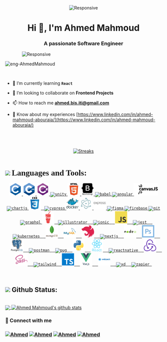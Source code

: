 <div align="center">
  <img alt="Responsive" width="750" src="https://redblink.com/wp-content/uploads/2019/07/1-OF0xEMkWBv-69zvmNs6RDQ.gif" />
</div>

<h1 align="center">Hi 👋, I'm Ahmed Mahmoud</h1>
<h3 align="center">A passionate Software Engineer</h3>
<img align="right" alt="Responsive" width="450" src="https://media.tenor.com/UttC4AITYR4AAAAd/full-stack-developer.gif" />

<br>

<p align="left"> <img src="https://komarev.com/ghpvc/?username=eng-AhmedMahmoud&label=Profile%20views&color=0e75b6&style=flat" alt="eng-AhmedMahmoud" /> </p>

<br>


- 🌱 I’m currently learning **`React`**

- 👯 I’m looking to collaborate on **Frontend Projects**

- 📫 How to reach me **ahmed.bis.iti@gmail.com**

- 📄 Know about my experiences [https://www.linkedin.com/in/ahmed-mahmoud-abouraia/](https://www.linkedin.com/in/ahmed-mahmoud-abouraia/)

<br>
<br>
<br>

<div align="center">
  <a href="https://github.com/eng-AhmedMahmoud">
   <img align="center" height="250px" width="80%" alt="Streaks" src="https://github-readme-streak-stats.herokuapp.com/?user=eng-AhmedMahmoud&theme=tokyonight"/>
  </a>
</div>

<br>

## <img src="https://kadkamtech.ca/wp-content/uploads/2017/10/mission.gif" width="40"> <b style="font-family: Times New Roman; list-style-type: upper-roman;font-size:26px; ">Languages and Tools:</b>
<p align="center"> <a href="https://www.cprogramming.com/" target="_blank" rel="noreferrer"> <code><img src="https://raw.githubusercontent.com/devicons/devicon/master/icons/c/c-original.svg" alt="c" height="40"/></code>  <a href="https://www.w3schools.com/cpp/" target="_blank" rel="noreferrer"> <code><img src="https://raw.githubusercontent.com/devicons/devicon/master/icons/cplusplus/cplusplus-original.svg" alt="cplusplus" height="40"/></code> </a> <a href="https://www.w3schools.com/cs/" target="_blank" rel="noreferrer"> <code><img src="https://raw.githubusercontent.com/devicons/devicon/master/icons/csharp/csharp-original.svg" alt="csharp" height="40"/></code> </a><a href="https://unity.com/" target="_blank" rel="noreferrer"> <code><img src="https://www.vectorlogo.zone/logos/unity3d/unity3d-icon.svg" alt="unity" height="40"/></code> </a><a href="https://www.w3.org/html/" target="_blank" rel="noreferrer">  <code><img src="https://raw.githubusercontent.com/devicons/devicon/master/icons/html5/html5-original-wordmark.svg" alt="html5" height="40"/></code> </a><a href="https://getbootstrap.com" target="_blank" rel="noreferrer"> <code><img src="https://raw.githubusercontent.com/devicons/devicon/master/icons/bootstrap/bootstrap-plain-wordmark.svg" alt="bootstrap" height="40"/></code> </a>  <a href="https://babeljs.io/" target="_blank" rel="noreferrer"> <code><img src="https://www.vectorlogo.zone/logos/babeljs/babeljs-icon.svg" alt="babel" height="40"/></code> </a> <a href="https://angular.io" target="_blank" rel="noreferrer"> <code><img src="https://angular.io/assets/images/logos/angular/angular.svg" alt="angular" height="40"/></code> </a> </a> <a href="https://canvasjs.com" target="_blank" rel="noreferrer"> <code><img src="https://raw.githubusercontent.com/Hardik0307/Hardik0307/master/assets/canvasjs-charts.svg" alt="canvasjs"  height="40"/></code> </a> <a href="https://www.chartjs.org" target="_blank" rel="noreferrer"> <code><img src="https://www.chartjs.org/media/logo-title.svg" alt="chartjs"  height="40"/></code> </a> <a href="https://www.w3schools.com/css/" target="_blank" rel="noreferrer"> <code><img src="https://raw.githubusercontent.com/devicons/devicon/master/icons/css3/css3-original-wordmark.svg" alt="css3" height="40"/></code> </a> <a href="https://www.cypress.io" target="_blank" rel="noreferrer"> <code> <img src="https://raw.githubusercontent.com/simple-icons/simple-icons/6e46ec1fc23b60c8fd0d2f2ff46db82e16dbd75f/icons/cypress.svg" alt="cypress" height="40"/></code> </a> <a href="https://www.docker.com/" target="_blank" rel="noreferrer"> <code><img src="https://raw.githubusercontent.com/devicons/devicon/master/icons/docker/docker-original-wordmark.svg" alt="docker" height="40"/></code> </a> <a href="https://www.electronjs.org" target="_blank" rel="noreferrer"> <code><img src="https://raw.githubusercontent.com/devicons/devicon/master/icons/electron/electron-original.svg" alt="electron" height="40"/></code> </a> <a href="https://expressjs.com" target="_blank" rel="noreferrer"> <code><img src="https://raw.githubusercontent.com/devicons/devicon/master/icons/express/express-original-wordmark.svg" alt="express" height="40"/></code> </a> <a href="https://www.figma.com/" target="_blank" rel="noreferrer"> <code><img src="https://www.vectorlogo.zone/logos/figma/figma-icon.svg" alt="figma" height="40"/></code> </a> <a href="https://firebase.google.com/" target="_blank" rel="noreferrer"> <code><img src="https://www.vectorlogo.zone/logos/firebase/firebase-icon.svg" alt="firebase"  height="40"/></code> </a> <a href="https://git-scm.com/" target="_blank" rel="noreferrer"> <code><img src="https://www.vectorlogo.zone/logos/git-scm/git-scm-icon.svg" alt="git"  height="40"/></code> </a> <a href="https://graphql.org" target="_blank" rel="noreferrer"> <code><img src="https://www.vectorlogo.zone/logos/graphql/graphql-icon.svg" alt="graphql"  height="40"/></code> </a> <a href="https://gulpjs.com" target="_blank" rel="noreferrer"> <code><img src="https://raw.githubusercontent.com/devicons/devicon/master/icons/gulp/gulp-plain.svg" alt="gulp"  height="40"/></code> </a> <a href="https://www.adobe.com/in/products/illustrator.html" target="_blank" rel="noreferrer"> <code> <img src="https://www.vectorlogo.zone/logos/adobe_illustrator/adobe_illustrator-icon.svg" alt="illustrator"  height="40"/> </code> </a> <a href="https://ionicframework.com" target="_blank" rel="noreferrer"> <code> <img src="https://upload.wikimedia.org/wikipedia/commons/d/d1/Ionic_Logo.svg" alt="ionic"  height="40"/> </code> </a> <a href="https://developer.mozilla.org/en-US/docs/Web/JavaScript" target="_blank" rel="noreferrer"> <code> <img src="https://raw.githubusercontent.com/devicons/devicon/master/icons/javascript/javascript-original.svg" alt="javascript"  height="40"/> </code> </a> <a href="https://jestjs.io" target="_blank" rel="noreferrer"> <code> <img src="https://www.vectorlogo.zone/logos/jestjsio/jestjsio-icon.svg" alt="jest"  height="40"/> </code> </a> <a href="https://kubernetes.io" target="_blank" rel="noreferrer"> <code> <img src="https://www.vectorlogo.zone/logos/kubernetes/kubernetes-icon.svg" alt="kubernetes"  height="40"/> </code> </a> <a href="https://www.mongodb.com/" target="_blank" rel="noreferrer"> <code> <img src="https://raw.githubusercontent.com/devicons/devicon/master/icons/mongodb/mongodb-original-wordmark.svg" alt="mongodb"  height="40"/> </code> </a> <a href="https://www.mysql.com/" target="_blank" rel="noreferrer"> <code> <img src="https://raw.githubusercontent.com/devicons/devicon/master/icons/mysql/mysql-original-wordmark.svg" alt="mysql"  height="40"/> </code> </a> <a href="https://nestjs.com/" target="_blank" rel="noreferrer"> <code> <img src="https://raw.githubusercontent.com/devicons/devicon/master/icons/nestjs/nestjs-plain.svg" alt="nestjs"  height="40"/> </code> </a> <a href="https://nextjs.org/" target="_blank" rel="noreferrer"> <code> <img src="https://cdn.worldvectorlogo.com/logos/nextjs-2.svg" alt="nextjs"  height="40"/> </code> </a> <a href="https://nodejs.org" target="_blank" rel="noreferrer"> <code> <img src="https://raw.githubusercontent.com/devicons/devicon/master/icons/nodejs/nodejs-original-wordmark.svg" alt="nodejs"  height="40"/> </code> </a> <a href="https://www.photoshop.com/en" target="_blank" rel="noreferrer"> <code> <img src="https://raw.githubusercontent.com/devicons/devicon/master/icons/photoshop/photoshop-line.svg" alt="photoshop"  height="40"/> </code> </a> <a href="https://www.postgresql.org" target="_blank" rel="noreferrer"> <code> <img src="https://raw.githubusercontent.com/devicons/devicon/master/icons/postgresql/postgresql-original-wordmark.svg" alt="postgresql"  height="40"/> </code> </a> <a href="https://postman.com" target="_blank" rel="noreferrer"> <code> <img src="https://www.vectorlogo.zone/logos/getpostman/getpostman-icon.svg" alt="postman"  height="40"/> </code> </a> <a href="https://pugjs.org" target="_blank" rel="noreferrer"> <code> <img src="https://cdn.worldvectorlogo.com/logos/pug.svg" alt="pug"  height="40"/> </code> </a> <a href="https://www.python.org" target="_blank" rel="noreferrer"> <code> <img src="https://raw.githubusercontent.com/devicons/devicon/master/icons/python/python-original.svg" alt="python"  height="40"/> </code> </a> <a href="https://reactjs.org/" target="_blank" rel="noreferrer"> <code> <img src="https://raw.githubusercontent.com/devicons/devicon/master/icons/react/react-original-wordmark.svg" alt="react"  height="40"/> </code> </a> <a href="https://reactnative.dev/" target="_blank" rel="noreferrer"> <code> <img src="https://reactnative.dev/img/header_logo.svg" alt="reactnative"  height="40"/> </code> </a> <a href="https://redux.js.org" target="_blank" rel="noreferrer"> <code> <img src="https://raw.githubusercontent.com/devicons/devicon/master/icons/redux/redux-original.svg" alt="redux"  height="40"/> </code> </a> <a href="https://sass-lang.com" target="_blank" rel="noreferrer"> <code> <img src="https://raw.githubusercontent.com/devicons/devicon/master/icons/sass/sass-original.svg" alt="sass"  height="40"/> </code> </a> <a href="https://tailwindcss.com/" target="_blank" rel="noreferrer"> <code> <img src="https://www.vectorlogo.zone/logos/tailwindcss/tailwindcss-icon.svg" alt="tailwind"  height="40"/> </code> </a> <a href="https://www.typescriptlang.org/" target="_blank" rel="noreferrer"> <code> <img src="https://raw.githubusercontent.com/devicons/devicon/master/icons/typescript/typescript-original.svg" alt="typescript"  height="40"/> </code> </a> <a href="https://vuejs.org/" target="_blank" rel="noreferrer"> <code> <img src="https://raw.githubusercontent.com/devicons/devicon/master/icons/vuejs/vuejs-original-wordmark.svg" alt="vuejs"  height="40"/> </code> </a> <a href="https://webpack.js.org" target="_blank" rel="noreferrer"> <code> <img src="https://raw.githubusercontent.com/devicons/devicon/d00d0969292a6569d45b06d3f350f463a0107b0d/icons/webpack/webpack-original-wordmark.svg" alt="webpack"  height="40"/> </code> </a> <a href="https://www.adobe.com/products/xd.html" target="_blank" rel="noreferrer"> <code> <img src="https://cdn.worldvectorlogo.com/logos/adobe-xd.svg" alt="xd"  height="40"/> </code> </a> <a href="https://zapier.com" target="_blank" rel="noreferrer"> <code> <img src="https://www.vectorlogo.zone/logos/zapier/zapier-icon.svg" alt="zapier"  height="40"/> </code> </a> </p>
<br>

## <img src="https://media.giphy.com/media/ZCN6F3FAkwsyOGU2RS/giphy.gif" width="40"> **Github Status:**

 <br />

<a href="https://github.com/eng-AhmedMahmoud">
  <img align="center" height="250px" src="https://github-readme-stats.vercel.app/api/top-langs/?username=eng-AhmedMahmoud&theme=tokyonight">
</a>

<a href="https://github.com/eng-AhmedMahmoud">
 <img align="center" height="250px" src="https://github-readme-stats.vercel.app/api?username=eng-AhmedMahmoud&show_icons=true&theme=tokyonight&line_height=30" alt="Ahmed Mahmoud's github stats"/>
</a>

<br>

<h3 align="left">📩 Connect with me<h3>
<p align="left">
<a href="https://codepen.io/AhmedAbouraia" target="blank"><img align="center" src="https://raw.githubusercontent.com/rahuldkjain/github-profile-readme-generator/master/src/images/icons/Social/codepen.svg" alt="Ahmed" height="30" width="40" /></a>
<a href="https://twitter.com/JScodingMaster" target="blank"><img align="center" src="https://raw.githubusercontent.com/rahuldkjain/github-profile-readme-generator/master/src/images/icons/Social/twitter.svg" alt="Ahmed" height="30" width="40" /></a>
<a href="https://linkedin.com/in/ahmed-mahmoud-abouraia" target="blank"><img align="center" src="https://raw.githubusercontent.com/rahuldkjain/github-profile-readme-generator/master/src/images/icons/Social/linked-in-alt.svg" alt="Ahmed" height="30" width="40" /></a>
<a href="https://leetcode.com/AHMED-MAHMOUD-ABOURAIA/" target="blank"><img align="center" src="https://raw.githubusercontent.com/rahuldkjain/github-profile-readme-generator/master/src/images/icons/Social/leet-code.svg" alt="Ahmed" height="30" width="40" /></a>
</p>
